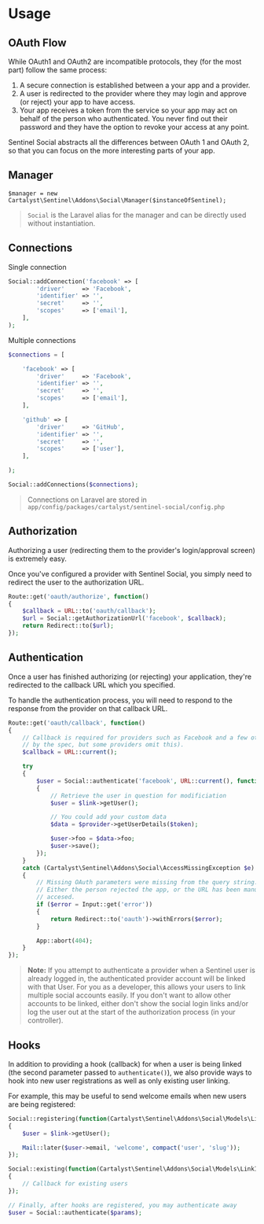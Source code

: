# Usage

## OAuth Flow

While OAuth1 and OAuth2 are incompatible protocols, they (for the most part) follow the same process:

1. A secure connection is established between a your app and a provider.
2. A user is redirected to the provider where they may login and approve (or reject) your app to have access.
3. Your app receives a token from the service so your app may act on behalf of the person who authenticated. You never find out their password and they have the option to revoke your access at any point.

Sentinel Social abstracts all the differences between OAuth 1 and OAuth 2, so that you can focus on the more interesting parts of your app.

## Manager

	$manager = new Cartalyst\Sentinel\Addons\Social\Manager($instanceOfSentinel);

> `Social` is the Laravel alias for the manager and can be directly used without instantiation.

## Connections

Single connection

```php
Social::addConnection('facebook' => [
		'driver'     => 'Facebook',
		'identifier' => '',
		'secret'     => '',
		'scopes'     => ['email'],
	],
);
```

Multiple connections

```php
$connections = [

	'facebook' => [
		'driver'     => 'Facebook',
		'identifier' => '',
		'secret'     => '',
		'scopes'     => ['email'],
	],

	'github' => [
		'driver'     => 'GitHub',
		'identifier' => '',
		'secret'     => '',
		'scopes'     => ['user'],
	],

);

Social::addConnections($connections);
```

> Connections on Laravel are stored in `app/config/packages/cartalyst/sentinel-social/config.php`

## Authorization

Authorizing a user (redirecting them to the provider's login/approval screen) is extremely easy.

Once you've configured a provider with Sentinel Social, you simply need to redirect the user to the authorization URL.

```php
Route::get('oauth/authorize', function()
{
	$callback = URL::to('oauth/callback');
	$url = Social::getAuthorizationUrl('facebook', $callback);
	return Redirect::to($url);
});
```

## Authentication

Once a user has finished authorizing (or rejecting) your application, they're redirected to the callback URL which you specified.

To handle the authentication process, you will need to respond to the response from the provider on that callback URL.

```php
Route::get('oauth/callback', function()
{
	// Callback is required for providers such as Facebook and a few others (it's required
	// by the spec, but some providers omit this).
	$callback = URL::current();

	try
	{
		$user = Social::authenticate('facebook', URL::current(), function(Cartalyst\Sentinel\Addons\Social\Models\LinkInterface $link, $provider, $token, $slug)
		{
			// Retrieve the user in question for modificiation
			$user = $link->getUser();

			// You could add your custom data
			$data = $provider->getUserDetails($token);

			$user->foo = $data->foo;
			$user->save();
		});
	}
	catch (Cartalyst\Sentinel\Addons\Social\AccessMissingException $e)
	{
		// Missing OAuth parameters were missing from the query string.
		// Either the person rejected the app, or the URL has been manually
		// accesed.
		if ($error = Input::get('error'))
		{
			return Redirect::to('oauth')->withErrors($error);
		}

		App::abort(404);
	}
});
```

> **Note:** If you attempt to authenticate a provider when a Sentinel user is already logged in, the authenticated provider account will be linked with that User. For you as a developer, this allows your users to link multiple social accounts easily. If you don't want to allow other accounts to be linked, either don't show the social login links and/or log the user out at the start of the authorization process (in your controller).

## Hooks

In addition to providing a hook (callback) for when a user is being linked (the second parameter passed to `authenticate()`), we also provide ways to hook into new user registrations as well as only existing user linking.

For example, this may be useful to send welcome emails when new users are being registered:

```php
Social::registering(function(Cartalyst\Sentinel\Addons\Social\Models\LinkInterface $link, $provider, $token, $slug)
{
	$user = $link->getUser();

	Mail::later($user->email, 'welcome', compact('user', 'slug'));
});

Social::existing(function(Cartalyst\Sentinel\Addons\Social\Models\LinkInterface $link, $provider, $token, $slug)
{
	// Callback for existing users
});

// Finally, after hooks are registered, you may authenticate away
$user = Social::authenticate($params);
```
